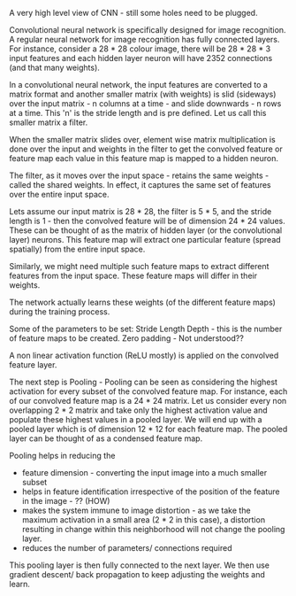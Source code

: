 A very high level view of CNN - still some holes need to be plugged.

Convolutional neural network is specifically designed for image recognition.
A regular neural network for image recognition has fully connected layers. For instance, consider a 28 * 28 colour image, there will be 28 * 28 * 3 input features and each hidden layer neuron will have 2352 connections (and that many weights).

In a convolutional neural network, the input features are converted to a matrix format and another smaller matrix (with weights) is slid (sideways) over the input matrix - n columns at a time - and slide downwards - n rows at a time. This 'n' is the stride length and is pre defined. Let us call this smaller matrix a filter.

When the smaller matrix slides over, element wise matrix multiplication is done over the input and weights in the filter to get the convolved feature or feature map each value in this feature map is mapped to a hidden neuron.

The filter, as it moves over the input space - retains the same weights - called the shared weights. In effect, it captures the same set of features over the entire input space.

Lets assume our input matrix is 28 * 28, the filter is 5 * 5, and the stride length is 1 - then the convolved feature will be of dimension 24 * 24 values. These can be thought of as the matrix of hidden layer (or the convolutional layer) neurons. This feature map will extract one particular feature (spread spatially) from the entire input space.

Similarly, we might need multiple such feature maps to extract different features from the input space. These feature maps will differ in their weights.

The network actually learns these weights (of the different feature maps) during the training process.

Some of the parameters to be set:
Stride Length
Depth - this is the number of feature maps to be created.
Zero padding - Not understood??


A non linear activation function (ReLU mostly) is applied on the convolved feature layer.

The next step is Pooling - Pooling can be seen as considering the highest activation for every subset of the convolved feature map. For instance, each of our convolved feature map is a 24 * 24 matrix. Let us consider every non overlapping 2 * 2 matrix and take only the highest activation value and populate these highest values in a pooled layer. We will end up with a pooled layer which is of dimension 12 * 12 for each feature map. The pooled layer can be thought of as a condensed feature map.

Pooling helps in reducing the 
- feature dimension - converting the input image into a much smaller subset
- helps in feature identification irrespective of the position of the feature in the image - ?? (HOW)
- makes the system immune to image distortion - as we take the maximum activation in a small area (2 * 2 in this case), a distortion resulting in change within this neighborhood will not change the pooling layer.
- reduces the number of parameters/ connections required

This pooling layer is then fully connected to the next layer. We then use gradient descent/ back propagation to keep adjusting the weights and learn.

